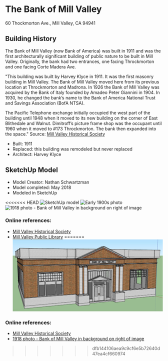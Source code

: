 # The Bank of Mill Valley
60 Thockmorton Ave., Mill Valley, CA 94941

## Building History
The Bank of Mill Valley (now Bank of America) was built in 1911 and was the first architecturally significant building of public nature to be built in Mill Valley.  Originally, the bank had two entrances, one facing Throckmorton and one facing Corte Madera Ave.

"This building was built by Harvey Klyce in 1911. It was the first masonry
building in Mill Valley. The Bank of Mill Valley moved here from its previous
location at Throckmorton and Madrona. In 1926 the Bank of Mill Valley was
acquired by the Bank of Italy founded by Amadeo Peter Giannini in 1904. In
1930, he changed the bank’s name to the Bank of America National Trust and
Savings Association (BofA NTSA).

The Pacific Telephone exchange initially occupied the west part of the building
until 1948 when it moved to its new building on the corner of East Blithedale
and Walnut. Dimitroff’s picture frame shop was the occupant until 1960 when
it moved to #173 Throckmorton. The bank then expanded into the space." Source: [Mill Valley Historical Society](https://www.mvhistory.org/wp-content/uploads/2012/08/plugin-hist-walk-guidebook-2007.pdf)

- Built: 1911
- Replaced: this building was remodeled but never replaced
- Architect: Harvey Klyce

## SketchUp Model
- Model Creator: Nathan Schwartzman
- Model completed: May 2018
- Modeled in SketchUp

<<<<<<< HEAD
![SketchUp model](https://github.com/TimeWalkOrg/building-mill-valley-ca-hub-theatre/blob/master/hub-theatre-1920.jpg)
![Early 1900s photo](https://github.com/TimeWalkOrg/building-mill-valley-ca-hub-theatre/blob/master/hub-theatre-1920.jpg)
![1918 photo - Bank of Mill Valley in background on right of image](http://content.cdlib.org/ark:/13030/kt938nd5m6/?docId=kt938nd5m6&layout=printable-details)

### Online references:
- [Mill Valley Historical Society](https://www.mvhistory.org/wp-content/uploads/2012/08/plugin-hist-walk-guidebook-2007.pdf)
- [Mill Valley Public Library](http://millvalley.pastperfectonline.com/photo/38A07C79-990B-4F57-85A6-153356783539)
=======
![SketchUp model](https://github.com/TimeWalkOrg/building-mill-valley-ca-bank-of-mill-valley/blob/master/sketchup_image.JPG)


### Online references:
- [Mill Valley Historical Society](https://www.mvhistory.org/wp-content/uploads/2012/08/plugin-hist-walk-guidebook-2007.pdf)
- [1918 photo - Bank of Mill Valley in background on right of image](http://content.cdlib.org/ark:/13030/kt938nd5m6/?docId=kt938nd5m6&layout=printable-details)
>>>>>>> dfb144106aea9c9cf6e5b72640d47ea4cf660974

